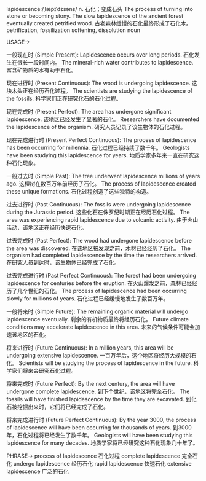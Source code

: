 lapidescence:/ˌlæpɪˈdɛsəns/
n.
石化；变成石头
The process of turning into stone or becoming stony.
The slow lapidescence of the ancient forest eventually created petrified wood.  古老森林缓慢的石化最终形成了石化木。
petrification, fossilization
softening, dissolution
noun

USAGE->

一般现在时 (Simple Present):
Lapidescence occurs over long periods. 石化发生在很长一段时间内。
The mineral-rich water contributes to lapidescence. 富含矿物质的水有助于石化。


现在进行时 (Present Continuous):
The wood is undergoing lapidescence.  这块木头正在经历石化过程。
The scientists are studying the lapidescence of the fossils. 科学家们正在研究化石的石化过程。


现在完成时 (Present Perfect):
The area has undergone significant lapidescence. 该地区已经发生了显著的石化。
Researchers have documented the lapidescence of the organism. 研究人员记录了该生物体的石化过程。


现在完成进行时 (Present Perfect Continuous):
The process of lapidescence has been occurring for millennia. 石化过程已经持续了数千年。
Geologists have been studying this lapidescence for years. 地质学家多年来一直在研究这种石化现象。


一般过去时 (Simple Past):
The tree underwent lapidescence millions of years ago.  这棵树在数百万年前经历了石化。
The process of lapidescence created these unique formations. 石化过程创造了这些独特的构造。


过去进行时 (Past Continuous):
The fossils were undergoing lapidescence during the Jurassic period.  这些化石在侏罗纪时期正在经历石化过程。
The area was experiencing rapid lapidescence due to volcanic activity. 由于火山活动，该地区正在经历快速石化。


过去完成时 (Past Perfect):
The wood had undergone lapidescence before the area was discovered. 在该地区被发现之前，木材已经经历了石化。
The organism had completed lapidescence by the time the researchers arrived. 在研究人员到达时，该生物体已经完成了石化。


过去完成进行时 (Past Perfect Continuous):
The forest had been undergoing lapidescence for centuries before the eruption. 在火山爆发之前，森林已经经历了几个世纪的石化。
The process of lapidescence had been occurring slowly for millions of years. 石化过程已经缓慢地发生了数百万年。


一般将来时 (Simple Future):
The remaining organic material will undergo lapidescence eventually.  剩余的有机物质最终将经历石化。
Future climate conditions may accelerate lapidescence in this area. 未来的气候条件可能会加速该地区的石化。


将来进行时 (Future Continuous):
In a million years, this area will be undergoing extensive lapidescence.  一百万年后，这个地区将经历大规模的石化。
Scientists will be studying the process of lapidescence in the future. 科学家们将来会研究石化过程。


将来完成时 (Future Perfect):
By the next century, the area will have undergone complete lapidescence. 到下个世纪，该地区将完全石化。
The fossils will have finished lapidescence by the time they are excavated. 到化石被挖掘出来时，它们将已经完成了石化。


将来完成进行时 (Future Perfect Continuous):
By the year 3000, the process of lapidescence will have been occurring for thousands of years. 到3000年，石化过程将已经发生了数千年。
Geologists will have been studying this lapidescence for many decades. 地质学家将已经研究这种石化现象几十年了。


PHRASE->
process of lapidescence  石化过程
complete lapidescence   完全石化
undergo lapidescence    经历石化
rapid lapidescence      快速石化
extensive lapidescence  广泛的石化
